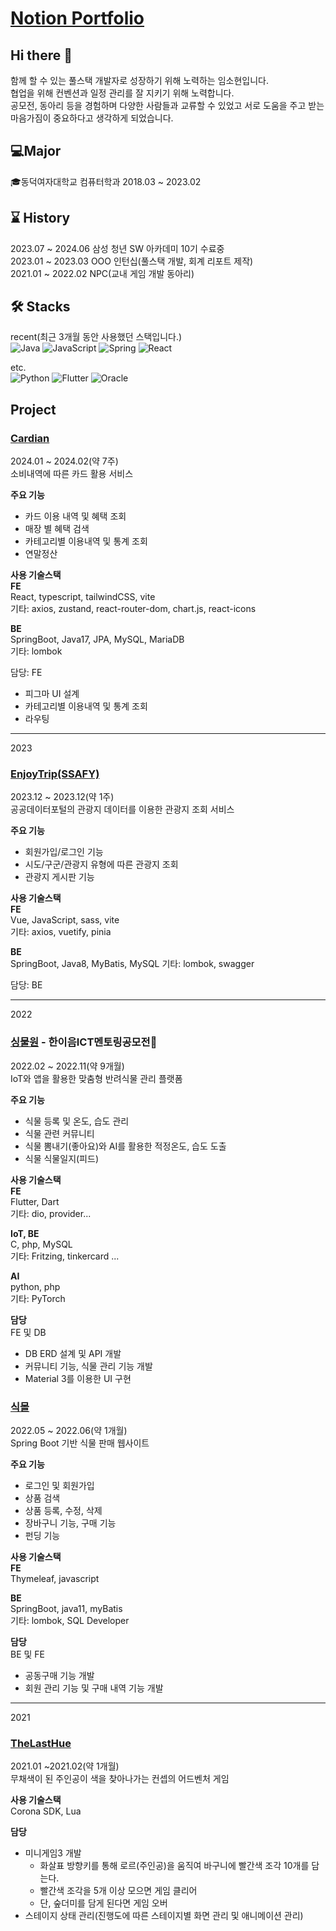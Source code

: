 # [Notion Portfolio](https://lsh1045101.notion.site/Lim-So-Hyun-713c38cd2309491691e3e70d87b61cbb?pvs=4)

## Hi there 👋
함께 할 수 있는 풀스택 개발자로 성장하기 위해 노력하는 임소현입니다.  
협업을 위해 컨벤션과 일정 관리를 잘 지키기 위해 노력합니다.  
공모전, 동아리 등을 경험하며 다양한 사람들과 교류할 수 있었고 서로 도움을 주고 받는 마음가짐이 중요하다고 생각하게 되었습니다.  


## 💻Major
🎓동덕여자대학교 컴퓨터학과 2018.03 ~ 2023.02  

## ⌛ History  
2023.07 ~ 2024.06 삼성 청년 SW 아카데미 10기 수료중  
2023.01 ~ 2023.03 OOO 인턴십(풀스택 개발, 회계 리포트 제작)  
2021.01 ~ 2022.02 NPC(교내 게임 개발 동아리)  

## 🛠 Stacks
recent(최근 3개월 동안 사용했던 스택입니다.)  
![Java](https://img.shields.io/badge/java-%23ED8B00.svg?style=for-the-badge&logo=java&logoColor=white)
![JavaScript](https://img.shields.io/badge/javascript-%23323330.svg?style=for-the-badge&logo=javascript&logoColor=%23F7DF1E)
![Spring](https://img.shields.io/badge/spring-%236DB33F.svg?style=for-the-badge&logo=spring&logoColor=white)
![React](https://img.shields.io/badge/react-%2320232a.svg?style=for-the-badge&logo=react&logoColor=%2361DAFB)


etc.  
![Python](https://img.shields.io/badge/python-3670A0?style=for-the-badge&logo=python&logoColor=ffdd54)
![Flutter](https://img.shields.io/badge/Flutter-%2302569B.svg?style=for-the-badge&logo=Flutter&logoColor=white)
![Oracle](https://img.shields.io/badge/Oracle-F80000?style=for-the-badge&logo=oracle&logoColor=white)


## Project
### <b>[Cardian](https://github.com/vovo-2/cardian) </b>  
2024.01 ~ 2024.02(약 7주)  
소비내역에 따른 카드 활용 서비스

<b>주요 기능</b>
- 카드 이용 내역 및 혜택 조회
- 매장 별 혜택 검색
- 카테고리별 이용내역 및 통계 조회
- 연말정산

<b>사용 기술스택</b>  
<b>FE</b>  
React, typescript, tailwindCSS, vite  
기타: axios, zustand, react-router-dom, chart.js, react-icons  

<b>BE</b>  
SpringBoot, Java17, JPA, MySQL, MariaDB  
기타: lombok  

담당: FE  
- 피그마 UI 설계
- 카테고리별 이용내역 및 통계 조회
- 라우팅

---

2023  
### [EnjoyTrip(SSAFY)](https://github.com/vovo-2/EnjoyTrip)  
2023.12 ~ 2023.12(약 1주)  
공공데이터포털의 관광지 데이터를 이용한 관광지 조회 서비스

<b>주요 기능</b>
- 회원가입/로그인 기능
- 시도/구군/관광지 유형에 따른 관광지 조회
- 관광지 게시판 기능

<b>사용 기술스택</b>  
<b>FE</b>  
Vue, JavaScript, sass, vite  
기타: axios, vuetify, pinia

<b>BE</b>  
SpringBoot, Java8, MyBatis, MySQL
기타: lombok, swagger  

담당: BE  

---

2022  
### <b>[싱물원](https://github.com/seo-Ireu/singmul-won) - 한이음ICT멘토링공모전👑</b>  
2022.02 ~ 2022.11(약 9개월)  
IoT와 앱을 활용한 맞춤형 반려식물 관리 플랫폼  

<b>주요 기능</b>  
- 식물 등록 및 온도, 습도 관리  
- 식물 관련 커뮤니티  
- 식물 뽐내기(좋아요)와 AI를 활용한 적정온도, 습도 도출
- 식물 식물일지(피드)

<b>사용 기술스택</b>  
<b>FE</b>  
Flutter, Dart  
기타: dio, provider...  

<b>IoT, BE</b>  
C, php, MySQL  
기타: Fritzing, tinkercard ...  

<b>AI</b>  
python, php  
기타: PyTorch  

<b>담당</b>  
FE 및 DB
- DB ERD 설계 및 API 개발 
- 커뮤니티 기능, 식물 관리 기능 개발  
- Material 3를 이용한 UI 구현  
  

### <b>[식몰](https://github.com/mohyerolo/plantmall_boot)  </b>  
2022.05 ~ 2022.06(약 1개월)  
Spring Boot 기반 식물 판매 웹사이트  

<b>주요 기능</b>  
- 로그인 및 회원가입
- 상품 검색
- 상품 등록, 수정, 삭제
- 장바구니 기능, 구매 기능
- 펀딩 기능

<b>사용 기술스택</b>  
<b>FE</b>  
Thymeleaf, javascript  

<b>BE</b>  
SpringBoot, java11, myBatis  
기타: lombok, SQL Developer  


<b>담당</b>  
BE 및 FE
- 공동구매 기능 개발  
- 회원 관리 기능 및 구매 내역 기능 개발

---

2021  
### <b>[TheLastHue](https://github.com/seo-Ireu/theLastHue)</b>  
2021.01 ~2021.02(약 1개월)  
무채색이 된 주인공이 색을 찾아나가는 컨셉의 어드벤처 게임  

<b>사용 기술스택</b>  
Corona SDK, Lua

<b>담당</b>   
- 미니게임3 개발
    - 화살표 방향키를 통해 로르(주인공)을 움직여 바구니에 빨간색 조각 10개를 담는다.
    - 빨간색 조각을 5개 이상 모으면 게임 클리어
    - 단, 숲더미를 담게 된다면 게임 오버
- 스테이지 상태 관리(진행도에 따른 스테이지별 화면 관리 및 애니메이션 관리)
